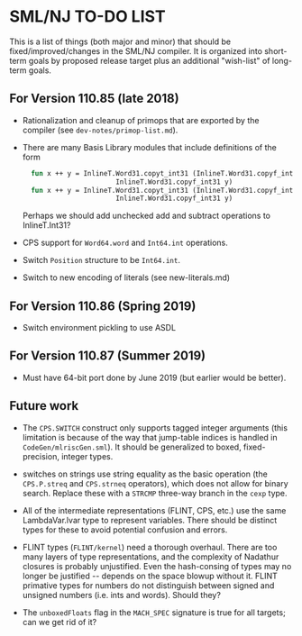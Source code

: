 # SML/NJ TO-DO LIST

This is a list of things (both major and minor) that should be fixed/improved/changes
in the SML/NJ compiler.  It is organized into short-term goals by proposed release
target plus an additional "wish-list" of long-term goals.

## For Version 110.85 (late 2018)

  * Rationalization and cleanup of primops that are exported by the compiler
    (see `dev-notes/primop-list.md`).

  * There are many Basis Library modules that include definitions of the form
    ````sml
      fun x ++ y = InlineT.Word31.copyt_int31 (InlineT.Word31.copyf_int31 x +
					       InlineT.Word31.copyf_int31 y)
      fun x ++ y = InlineT.Word31.copyt_int31 (InlineT.Word31.copyf_int31 x +
					       InlineT.Word31.copyf_int31 y)
    ````
    Perhaps we should add unchecked add and subtract operations to InlineT.Int31?

  * CPS support for `Word64.word` and `Int64.int` operations.

  * Switch `Position` structure to be `Int64.int`.

  * Switch to new encoding of literals (see new-literals.md)

## For Version 110.86 (Spring 2019)

  * Switch environment pickling to use ASDL

## For Version 110.87 (Summer 2019)

  * Must have 64-bit port done by June 2019 (but earlier would be better).

## Future work

  * The `CPS.SWITCH` construct only supports tagged integer arguments (this limitation
    is because of the way that jump-table indices is handled in `CodeGen/mlriscGen.sml`).
    It should be generalized to boxed, fixed-precision, integer types.

  * switches on strings use string equality as the basic operation (the `CPS.P.streq` and
    `CPS.strneq` operators), which does not allow for binary search.  Replace these with
    a `STRCMP` three-way branch in the `cexp` type.

  * All of the intermediate representations (FLINT, CPS, etc.) use the same LambdaVar.lvar
    type to represent variables.  There should be distinct types for these to avoid
    potential confusion and errors.

  * FLINT types (`FLINT/kernel`) need a thorough overhaul. There are too
    many layers of type representations, and the complexity of Nadathur
    closures is probably unjustified. Even the hash-consing of types may
    no longer be justified -- depends on the space blowup without
    it. FLINT primative types for numbers do not distinguish between
    signed and unsigned numbers (i.e. ints and words). Should they?

  * The `unboxedFloats` flag in the `MACH_SPEC` signature is true for all targets; can
    we get rid of it?

